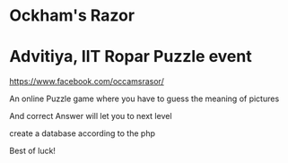 # Ockham's Razor

# Advitiya, IIT Ropar Puzzle event

https://www.facebook.com/occamsrasor/

An online Puzzle game where you have to guess the meaning of pictures

And correct Answer will let you to next level

create a database according to the php

Best of luck!
